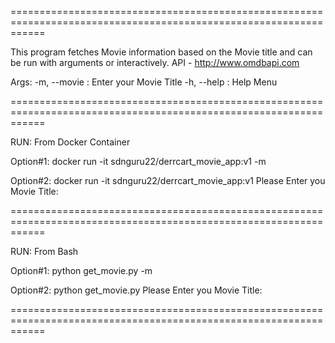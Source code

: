 ==================================================================================================================

This program fetches Movie information based on the Movie title and can be run with arguments or interactively. 
API - http://www.omdbapi.com 

Args:
    -m, --movie : Enter your Movie Title
	-h, --help : Help Menu 
	
==================================================================================================================

RUN: From Docker Container

Option#1: 
docker run -it sdnguru22/derrcart_movie_app:v1 -m <Movie Title>

Option#2:
docker run -it sdnguru22/derrcart_movie_app:v1
Please Enter you Movie Title: <Movie Title>

==================================================================================================================

RUN: From Bash 

Option#1: 
python get_movie.py -m <Movie Title>

Option#2:
python get_movie.py
Please Enter you Movie Title: <Movie Title>
 
==================================================================================================================
